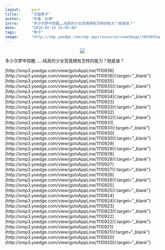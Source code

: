 ```yaml
---
layout:     post
title:      "花槛草子"
author:     "作者：长神"
intro:      "多少次梦中惊醒……纯真的少女究竟拥有怎样的能力？她是谁？"
date:       "2018-02-14 16:56:46"
tags:       "草子"
image:      "http://smp.yoedge.com/smp-app/resource/viewImage/1003843appline.png"
---
```

<div style="text-align: center">
<p><img src="http://smp.yoedge.com/smp-app/resource/viewImage/1003843appline.png"/></p>
</div>
<p class="post-meta">
<span>多少次梦中惊醒……纯真的少女究竟拥有怎样的能力？她是谁？</span>
</p>
[http://smp3.yoedge.com/view/gotoAppLine/1110936](http://smp3.yoedge.com/view/gotoAppLine/1110936){:target="_blank"}
[http://smp3.yoedge.com/view/gotoAppLine/1110935](http://smp3.yoedge.com/view/gotoAppLine/1110935){:target="_blank"}
[http://smp3.yoedge.com/view/gotoAppLine/1110934](http://smp3.yoedge.com/view/gotoAppLine/1110934){:target="_blank"}
[http://smp3.yoedge.com/view/gotoAppLine/1110933](http://smp3.yoedge.com/view/gotoAppLine/1110933){:target="_blank"}
[http://smp3.yoedge.com/view/gotoAppLine/1110932](http://smp3.yoedge.com/view/gotoAppLine/1110932){:target="_blank"}
[http://smp3.yoedge.com/view/gotoAppLine/1110931](http://smp3.yoedge.com/view/gotoAppLine/1110931){:target="_blank"}
[http://smp3.yoedge.com/view/gotoAppLine/1110930](http://smp3.yoedge.com/view/gotoAppLine/1110930){:target="_blank"}
[http://smp3.yoedge.com/view/gotoAppLine/1110929](http://smp3.yoedge.com/view/gotoAppLine/1110929){:target="_blank"}
[http://smp3.yoedge.com/view/gotoAppLine/1110928](http://smp3.yoedge.com/view/gotoAppLine/1110928){:target="_blank"}
[http://smp3.yoedge.com/view/gotoAppLine/1110927](http://smp3.yoedge.com/view/gotoAppLine/1110927){:target="_blank"}
[http://smp3.yoedge.com/view/gotoAppLine/1110926](http://smp3.yoedge.com/view/gotoAppLine/1110926){:target="_blank"}
[http://smp3.yoedge.com/view/gotoAppLine/1110925](http://smp3.yoedge.com/view/gotoAppLine/1110925){:target="_blank"}
[http://smp3.yoedge.com/view/gotoAppLine/1110924](http://smp3.yoedge.com/view/gotoAppLine/1110924){:target="_blank"}
[http://smp3.yoedge.com/view/gotoAppLine/1110923](http://smp3.yoedge.com/view/gotoAppLine/1110923){:target="_blank"}
[http://smp3.yoedge.com/view/gotoAppLine/1110922](http://smp3.yoedge.com/view/gotoAppLine/1110922){:target="_blank"}
[http://smp3.yoedge.com/view/gotoAppLine/1110921](http://smp3.yoedge.com/view/gotoAppLine/1110921){:target="_blank"}
[http://smp3.yoedge.com/view/gotoAppLine/1110920](http://smp3.yoedge.com/view/gotoAppLine/1110920){:target="_blank"}


